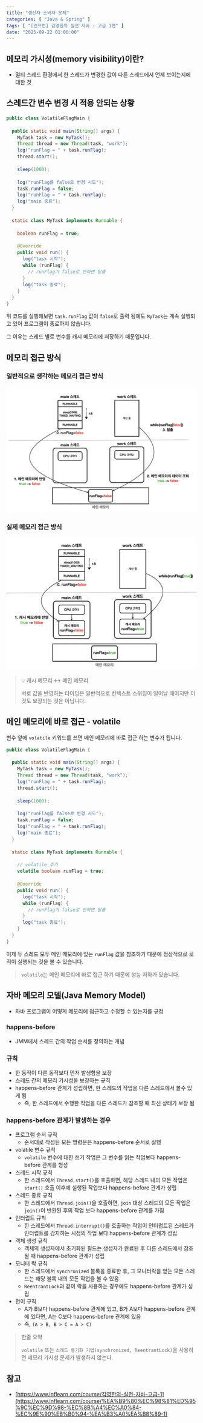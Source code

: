 ```yaml
---
title: "생산자 소비자 문제"
categories: [ "Java & Spring" ]
tags: [ "[인프런] 김영한의 실전 자바 - 고급 1편" ]
date: "2025-09-22 01:00:00"
---
```


## 메모리 가시성(memory visibility)이란?

- 멀티 스레드 환경에서 한 스레드가 변경한 값이 다른 스레드에서 언제 보이는지에 대한 것

## 스레드간 변수 변경 시 적용 안되는 상황

```java
public class VolatileFlagMain {

  public static void main(String[] args) {
    MyTask task = new MyTask();
    Thread thread = new Thread(task, "work");
    log("runFlag = " + task.runFlag);
    thread.start();

    sleep(1000);

    log("runFlag를 false로 변경 시도");
    task.runFlag = false;
    log("runFlag = " + task.runFlag);
    log("main 종료");
  }

  static class MyTask implements Runnable {

    boolean runFlag = true;

    @Override
    public void run() {
      log("task 시작");
      while (runFlag) {
        // runFlag가 false로 변하면 탈출
      }
      log("task 종료");
    }
  }
}
```

위 코드를 실행해보면 `task.runFlag` 값이 `false`로 출력 됨에도 `MyTask`는 계속 실행되고 있어 프로그램이 종료하지 않습니다.

그 이유는 스레드 별로 변수를 캐시 메모리에 저장하기 때문입니다.

## 메모리 접근 방식

### 일반적으로 생각하는 메모리 접근 방식

![](/assets/img/posts/2025/09/2025-09-22-생산자-소비자-문제/89350202010500.png)

### 실제 메모리 접근 방식

![](/assets/img/posts/2025/09/2025-09-22-생산자-소비자-문제/89367994188833.png)

> 💡 캐시 메모리 ↔ 메인 메모리
>
> 서로 값을 반영하는 타이밍은 일반적으로 컨텍스트 스위칭이 일어날 때이지만 이것도 보장되는 것은 아닙니다.

## 메인 메모리에 바로 접근 - volatile

변수 앞에 `volatile` 키워드를 쓰면 메인 메모리에 바로 접근 하는 변수가 됩니다.

```java
public class VolatileFlagMain {

  public static void main(String[] args) {
    MyTask task = new MyTask();
    Thread thread = new Thread(task, "work");
    log("runFlag = " + task.runFlag);
    thread.start();

    sleep(1000);

    log("runFlag를 false로 변경 시도");
    task.runFlag = false;
    log("runFlag = " + task.runFlag);
    log("main 종료");
  }

  static class MyTask implements Runnable {

    // volatile 추가
    volatile boolean runFlag = true;

    @Override
    public void run() {
      log("task 시작");
      while (runFlag) {
        // runFlag가 false로 변하면 탈출
      }
      log("task 종료");
    }
  }
}
```

이제 두 스레드 모두 메인 메모리에 있는 `runFlag` 값을 참조하기 때문에 정상적으로 로직이 실행되는 것을 볼 수 있습니다.

> `volatile`는 메인 메모리에 바로 접근 하기 때문에 성능 저하가 있습니다.

## 자바 메모리 모델(Java Memory Model)

- 자바 프로그램이 어떻게 메모리에 접근하고 수정할 수 있는지를 규정

### happens-before

- JMM에서 스레드 간의 작업 순서를 정의하는 개념

### 규칙

- 한 동작이 다른 동작보다 먼저 발생함을 보장
- 스레드 간의 메모리 가시성을 보장하는 규칙
- happens-before 관계가 성립하면, 한 스레드의 작업을 다른 스레드에서 볼수 있게 됨
  - 즉, 한 스레드에서 수행한 작업을 다른 스레드가 참조할 때 최신 상태가 보장 됨

### happens-before 관계가 발생하는 경우

- 프로그램 순서 규칙
  - 순서대로 작성된 모든 명령문은 happens-before 순서로 실행
- volatile 변수 규칙
  - `volatile` 변수에 대한 쓰기 작업은 그 변수를 읽는 작업보다 happens-before 관계를 형성
- 스레드 시작 규칙
  - 한 스레드에서 `Thread.start()`를 호출하면, 해당 스레드 내의 모든 작업은 `start()` 호출 이후에 실행된 작업보다 happens-before 관계가 성립
- 스레드 종료 규칙
  - 한 스레드에서 `Thread.join()`을 호출하면, `join` 대상 스레드의 모든 작업은 `join()`이 반환된 후의 작업 보다 happens-before 관계를 가짐
- 인터럽트 규칙
  - 한 스레드에서 `Thread.interrupt()`를 호출하는 작업이 인터럽트된 스레드가 인터럽트를 감지하는 시점의 작업 보다 happens-before 관계가 성립
- 객체 생성 규칙
  - 객체의 생성자에서 초기화된 필드는 생성자가 완료된 후 다른 스레드에서 참조될 때 happens-before 관계가 성립
- 모니터 락 규칙
  - 한 스레드에서 `synchronized` 블록을 종료한 후, 그 모니터락을 얻는 모든 스레드는 해당 블록 내의 모든 작업을 볼 수 있음
  - `ReentrantLock`과 같이 락을 사용하는 경우에도 happens-before 관계가 성립
- 전이 규칙
  - A가 B보다 happens-before 관계에 있고, B가 A보다 happens-before 관계에 있다면, A는 C보다 happens-before 관계에 있음
  - 즉, `(A > B, B > C = A > C)`

> 한줄 요약
>
> `volatile` 또는 `스레드 동기화 기법(synchronized, ReentrantLock)`을 사용하면 메모리 가시성 문제가 발생하지 않는다.

## 참고

- [https://www.inflearn.com/course/김영한의-실전-자바-고급-1](https://www.inflearn.com/course/%EA%B9%80%EC%98%81%ED%95%9C%EC%9D%98-%EC%8B%A4%EC%A0%84-%EC%9E%90%EB%B0%94-%EA%B3%A0%EA%B8%89-1)
